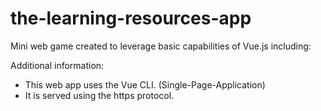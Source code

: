 # the-learning-resources-app

Mini web game created to leverage basic capabilities of Vue.js including:

Additional information:
- This web app uses the Vue CLI. (Single-Page-Application)
- It is served using the https protocol.
